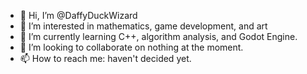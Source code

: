 - 👋 Hi, I’m @DaffyDuckWizard
- 👀 I’m interested in mathematics, game development, and art
- 🌱 I’m currently learning C++, algorithm analysis, and Godot Engine.
- 💞️ I’m looking to collaborate on nothing at the moment.
- 📫 How to reach me: haven't decided yet.

<!---
DaffyDuckWizard/DaffyDuckWizard is a ✨ special ✨ repository because its `README.md` (this file) appears on your GitHub profile.
You can click the Preview link to take a look at your changes.
--->
